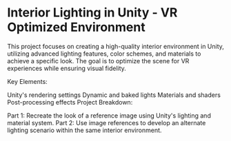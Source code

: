 # Interior Lighting in Unity - VR Optimized Environment

This project focuses on creating a high-quality interior environment in Unity, utilizing advanced lighting features, color schemes, and materials to achieve a specific look. The goal is to optimize the scene for VR experiences while ensuring visual fidelity.

Key Elements:

Unity's rendering settings
Dynamic and baked lights
Materials and shaders
Post-processing effects
Project Breakdown:

Part 1: Recreate the look of a reference image using Unity's lighting and material system.
Part 2: Use image references to develop an alternate lighting scenario within the same interior environment.
